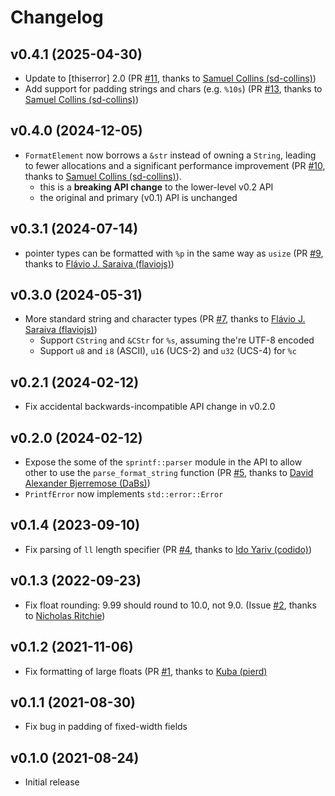 # Changelog

## v0.4.1 (2025-04-30)

 * Update to [thiserror] 2.0 (PR [#11][PR11], thanks to [Samuel Collins (sd-collins)][sd-collins])
 * Add support for padding strings and chars (e.g. `%10s`) (PR [#13][PR13], thanks to [Samuel Collins (sd-collins)][sd-collins])

[PR11]: https://github.com/tjol/sprintf-rs/pull/11
[PR13]: https://github.com/tjol/sprintf-rs/pull/13

## v0.4.0 (2024-12-05)

 * `FormatElement` now borrows a `&str` instead of owning a `String`, leading to fewer allocations and a significant performance improvement (PR [#10][PR10], thanks to [Samuel Collins (sd-collins)][sd-collins]).
   - this is a __breaking API change__ to the lower-level v0.2 API
   - the original and primary (v0.1) API is unchanged

[PR10]: https://github.com/tjol/sprintf-rs/pull/10
[sd-collins]: https://github.com/sd-collins

## v0.3.1 (2024-07-14)

 * pointer types can be formatted with `%p` in the same way as `usize` (PR [#9][PR9], thanks to  [Flávio J. Saraiva (flaviojs)][flaviojs])

[PR9]: https://github.com/tjol/sprintf-rs/pull/9

## v0.3.0 (2024-05-31)

 * More standard string and character types (PR [#7][PR7], thanks to  [Flávio J. Saraiva (flaviojs)][flaviojs])
    * Support `CString` and `&CStr` for `%s`, assuming the're UTF-8 encoded
    * Support `u8` and `i8` (ASCII), `u16` (UCS-2) and `u32` (UCS-4) for `%c`

[PR7]: https://github.com/tjol/sprintf-rs/pull/7
[flaviojs]: https://github.com/flaviojs

## v0.2.1 (2024-02-12)

 * Fix accidental backwards-incompatible API change in v0.2.0

## v0.2.0 (2024-02-12)

 * Expose the some of the `sprintf::parser` module in the API to allow other to use the `parse_format_string` function (PR [#5][PR5], thanks to [David Alexander Bjerremose (DaBs)][DaBs])
 * `PrintfError` now implements `std::error::Error`

[PR5]: https://github.com/tjol/sprintf-rs/pull/5
[DaBs]: https://github.com/DaBs

## v0.1.4 (2023-09-10)

 * Fix parsing of `ll` length specifier (PR [#4][PR4], thanks to [Ido Yariv (codido)][codido])

[PR4]: https://github.com/tjol/sprintf-rs/pull/4
[codido]: https://github.com/codido

## v0.1.3 (2022-09-23)

 * Fix float rounding: 9.99 should round to 10.0, not 9.0. (Issue [#2][bug2], thanks to [Nicholas Ritchie][NicholasWMRitchie])

[bug2]: https://github.com/tjol/sprintf-rs/issues/2
[NicholasWMRitchie]: https://github.com/NicholasWMRitchie

## v0.1.2 (2021-11-06)

 * Fix formatting of large floats (PR [#1][PR1], thanks to [Kuba (pierd)][pierd]

[PR1]: https://github.com/tjol/sprintf-rs/pull/1
[pierd]: https://github.com/pierd

## v0.1.1 (2021-08-30)

 * Fix bug in padding of fixed-width fields

## v0.1.0 (2021-08-24)

 * Initial release

